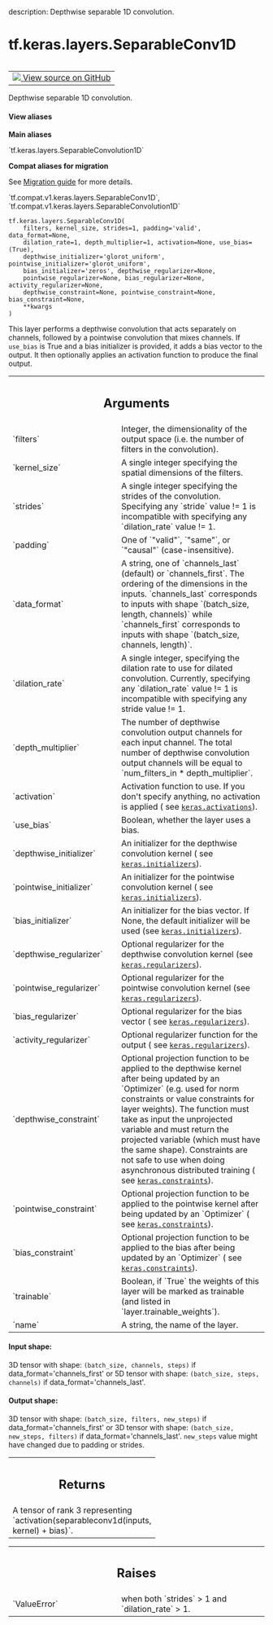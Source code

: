 description: Depthwise separable 1D convolution.

<div itemscope itemtype="http://developers.google.com/ReferenceObject">
<meta itemprop="name" content="tf.keras.layers.SeparableConv1D" />
<meta itemprop="path" content="Stable" />
<meta itemprop="property" content="__init__"/>
<meta itemprop="property" content="__new__"/>
</div>

# tf.keras.layers.SeparableConv1D

<!-- Insert buttons and diff -->

<table class="tfo-notebook-buttons tfo-api nocontent" align="left">
<td>
  <a target="_blank" href="https://github.com/tensorflow/tensorflow/blob/r2.3/tensorflow/python/keras/layers/convolutional.py#L1869-L2040">
    <img src="https://www.tensorflow.org/images/GitHub-Mark-32px.png" />
    View source on GitHub
  </a>
</td>
</table>



Depthwise separable 1D convolution.

<section class="expandable">
  <h4 class="showalways">View aliases</h4>
  <p>
<b>Main aliases</b>
<p>`tf.keras.layers.SeparableConvolution1D`</p>

<b>Compat aliases for migration</b>
<p>See
<a href="https://www.tensorflow.org/guide/migrate">Migration guide</a> for
more details.</p>
<p>`tf.compat.v1.keras.layers.SeparableConv1D`, `tf.compat.v1.keras.layers.SeparableConvolution1D`</p>
</p>
</section>

<pre class="devsite-click-to-copy prettyprint lang-py tfo-signature-link">
<code>tf.keras.layers.SeparableConv1D(
    filters, kernel_size, strides=1, padding='valid', data_format=None,
    dilation_rate=1, depth_multiplier=1, activation=None, use_bias=(True),
    depthwise_initializer='glorot_uniform', pointwise_initializer='glorot_uniform',
    bias_initializer='zeros', depthwise_regularizer=None,
    pointwise_regularizer=None, bias_regularizer=None, activity_regularizer=None,
    depthwise_constraint=None, pointwise_constraint=None, bias_constraint=None,
    **kwargs
)
</code></pre>



<!-- Placeholder for "Used in" -->

This layer performs a depthwise convolution that acts separately on
channels, followed by a pointwise convolution that mixes channels.
If `use_bias` is True and a bias initializer is provided,
it adds a bias vector to the output.
It then optionally applies an activation function to produce the final output.

<!-- Tabular view -->
 <table class="responsive fixed orange">
<colgroup><col width="214px"><col></colgroup>
<tr><th colspan="2"><h2 class="add-link">Arguments</h2></th></tr>

<tr>
<td>
`filters`
</td>
<td>
Integer, the dimensionality of the output space (i.e. the number
of filters in the convolution).
</td>
</tr><tr>
<td>
`kernel_size`
</td>
<td>
A single integer specifying the spatial
dimensions of the filters.
</td>
</tr><tr>
<td>
`strides`
</td>
<td>
A single integer specifying the strides
of the convolution.
Specifying any `stride` value != 1 is incompatible with specifying
any `dilation_rate` value != 1.
</td>
</tr><tr>
<td>
`padding`
</td>
<td>
One of `"valid"`, `"same"`, or `"causal"` (case-insensitive).
</td>
</tr><tr>
<td>
`data_format`
</td>
<td>
A string, one of `channels_last` (default) or `channels_first`.
The ordering of the dimensions in the inputs.
`channels_last` corresponds to inputs with shape
`(batch_size, length, channels)` while `channels_first` corresponds to
inputs with shape `(batch_size, channels, length)`.
</td>
</tr><tr>
<td>
`dilation_rate`
</td>
<td>
A single integer, specifying
the dilation rate to use for dilated convolution.
Currently, specifying any `dilation_rate` value != 1 is
incompatible with specifying any stride value != 1.
</td>
</tr><tr>
<td>
`depth_multiplier`
</td>
<td>
The number of depthwise convolution output channels for
each input channel. The total number of depthwise convolution output
channels will be equal to `num_filters_in * depth_multiplier`.
</td>
</tr><tr>
<td>
`activation`
</td>
<td>
Activation function to use.
If you don't specify anything, no activation is applied (
see <a href="../../../tf/keras/activations.md"><code>keras.activations</code></a>).
</td>
</tr><tr>
<td>
`use_bias`
</td>
<td>
Boolean, whether the layer uses a bias.
</td>
</tr><tr>
<td>
`depthwise_initializer`
</td>
<td>
An initializer for the depthwise convolution kernel (
see <a href="../../../tf/keras/initializers.md"><code>keras.initializers</code></a>).
</td>
</tr><tr>
<td>
`pointwise_initializer`
</td>
<td>
An initializer for the pointwise convolution kernel (
see <a href="../../../tf/keras/initializers.md"><code>keras.initializers</code></a>).
</td>
</tr><tr>
<td>
`bias_initializer`
</td>
<td>
An initializer for the bias vector. If None, the default
initializer will be used (see <a href="../../../tf/keras/initializers.md"><code>keras.initializers</code></a>).
</td>
</tr><tr>
<td>
`depthwise_regularizer`
</td>
<td>
Optional regularizer for the depthwise
convolution kernel (see <a href="../../../tf/keras/regularizers.md"><code>keras.regularizers</code></a>).
</td>
</tr><tr>
<td>
`pointwise_regularizer`
</td>
<td>
Optional regularizer for the pointwise
convolution kernel (see <a href="../../../tf/keras/regularizers.md"><code>keras.regularizers</code></a>).
</td>
</tr><tr>
<td>
`bias_regularizer`
</td>
<td>
Optional regularizer for the bias vector (
see <a href="../../../tf/keras/regularizers.md"><code>keras.regularizers</code></a>).
</td>
</tr><tr>
<td>
`activity_regularizer`
</td>
<td>
Optional regularizer function for the output (
see <a href="../../../tf/keras/regularizers.md"><code>keras.regularizers</code></a>).
</td>
</tr><tr>
<td>
`depthwise_constraint`
</td>
<td>
Optional projection function to be applied to the
depthwise kernel after being updated by an `Optimizer` (e.g. used for
norm constraints or value constraints for layer weights). The function
must take as input the unprojected variable and must return the
projected variable (which must have the same shape). Constraints are
not safe to use when doing asynchronous distributed training (
see <a href="../../../tf/keras/constraints.md"><code>keras.constraints</code></a>).
</td>
</tr><tr>
<td>
`pointwise_constraint`
</td>
<td>
Optional projection function to be applied to the
pointwise kernel after being updated by an `Optimizer` (
see <a href="../../../tf/keras/constraints.md"><code>keras.constraints</code></a>).
</td>
</tr><tr>
<td>
`bias_constraint`
</td>
<td>
Optional projection function to be applied to the
bias after being updated by an `Optimizer` (
see <a href="../../../tf/keras/constraints.md"><code>keras.constraints</code></a>).
</td>
</tr><tr>
<td>
`trainable`
</td>
<td>
Boolean, if `True` the weights of this layer will be marked as
trainable (and listed in `layer.trainable_weights`).
</td>
</tr><tr>
<td>
`name`
</td>
<td>
A string, the name of the layer.
</td>
</tr>
</table>



#### Input shape:

3D tensor with shape:
`(batch_size, channels, steps)` if data_format='channels_first'
or 5D tensor with shape:
`(batch_size, steps, channels)` if data_format='channels_last'.



#### Output shape:

3D tensor with shape:
`(batch_size, filters, new_steps)` if data_format='channels_first'
or 3D tensor with shape:
`(batch_size,  new_steps, filters)` if data_format='channels_last'.
`new_steps` value might have changed due to padding or strides.



<!-- Tabular view -->
 <table class="responsive fixed orange">
<colgroup><col width="214px"><col></colgroup>
<tr><th colspan="2"><h2 class="add-link">Returns</h2></th></tr>
<tr class="alt">
<td colspan="2">
A tensor of rank 3 representing
`activation(separableconv1d(inputs, kernel) + bias)`.
</td>
</tr>

</table>



<!-- Tabular view -->
 <table class="responsive fixed orange">
<colgroup><col width="214px"><col></colgroup>
<tr><th colspan="2"><h2 class="add-link">Raises</h2></th></tr>

<tr>
<td>
`ValueError`
</td>
<td>
when both `strides` > 1 and `dilation_rate` > 1.
</td>
</tr>
</table>



